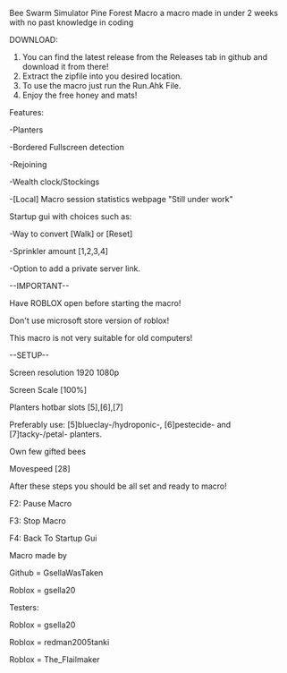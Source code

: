 Bee Swarm Simulator Pine Forest Macro a macro made in under 2 weeks with no past knowledge in coding

DOWNLOAD:
1. You can find the latest release from the Releases tab in github and download it from there!
2. Extract the zipfile into you desired location.
3. To use the macro just run the Run.Ahk File.
4. Enjoy the free honey and mats!

Features:

-Planters

-Bordered Fullscreen detection

-Rejoining

-Wealth clock/Stockings

-[Local] Macro session statistics webpage "Still under work"

Startup gui with choices such as:

-Way to convert [Walk] or [Reset]

-Sprinkler amount [1,2,3,4]

-Option to add a private server link.

--IMPORTANT--

Have ROBLOX open before starting the macro!

Don't use microsoft store version of roblox!

This macro is not very suitable for old computers!

--SETUP--

Screen resolution 1920 1080p

Screen Scale [100%]

Planters hotbar slots [5],[6],[7]

Preferably use: [5]blueclay-/hydroponic-, [6]pestecide- and [7]tacky-/petal- planters.

Own few gifted bees

Movespeed [28]

After these steps you should be all set and ready to macro!

F2: Pause Macro

F3: Stop Macro

F4: Back To Startup Gui

Macro made by

Github = GsellaWasTaken

Roblox = gsella20

Testers:

Roblox = gsella20

Roblox = redman2005tanki

Roblox = The_Flailmaker
